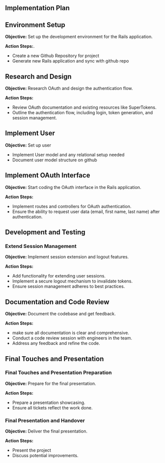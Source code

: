 
## Implementation Plan
## Environment Setup
**Objective:** Set up the development environment for the Rails application.

**Action Steps:**.
- Create a new Github Repository for project
- Generate new Rails application and sync with github repo

## Research and Design
**Objective:** Research OAuth and design the authentication flow.

**Action Steps:**
- Review OAuth documentation and existing resources like SuperTokens.
- Outline the authentication flow, including login, token generation, and session management.

## Implement User
**Objective:** Set up user
- Implement User model and any relational setup needed
- Document user model structure on github

## Implement OAuth Interface
**Objective:** Start coding the OAuth interface in the Rails application.

**Action Steps:**
- Implement routes and controllers for OAuth authentication.
- Ensure the ability to request user data (email, first name, last name) after authentication.

## Development and Testing

### Extend Session Management
**Objective:** Implement session extension and logout features.

**Action Steps:**
- Add functionality for extending user sessions.
- Implement a secure logout mechanism to invalidate tokens.
- Ensure session management adheres to best practices.

## Documentation and Code Review
**Objective:** Document the codebase and get feedback.

**Action Steps:**
- make sure all documentation is clear and comprehensive.
- Conduct a code review session with engineers in the team.
- Address any feedback and refine the code.

## Final Touches and Presentation

### Final Touches and Presentation Preparation
**Objective:** Prepare for the final presentation.

**Action Steps:**
- Prepare a presentation showcasing.
- Ensure all tickets reflect the work done.

### Final Presentation and Handover
**Objective:** Deliver the final presentation.

**Action Steps:**
- Present the project
- Discuss potential improvements.

